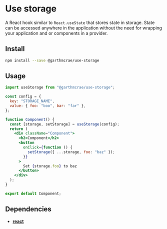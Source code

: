 # Use storage

A React hook similar to `React.useState` that stores state in storage. State can be accessed anywhere in the application without the need for wrapping your application and or components in a provider.

## Install

```bash
npm install --save @garthmcrae/use-storage
```

## Usage

```jsx
import useStorage from "@garthmcrae/use-storage";

const config = {
  key: "STORAGE_NAME",
  value: { foo: "boo", bar: "far" },
};

function Component() {
  const [storage, setStorage] = useStorage(config);
  return (
    <div className="Component">
      <h2>Component</h2>
      <button
        onClick={function () {
          setStorage({ ...storage, foo: "baz" });
        }}
      >
        Set {storage.foo} to baz
      </button>
    </div>
  );
}

export default Component;
```

## Dependencies

- [**react**](https://www.npmjs.com/package/react)
